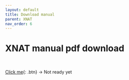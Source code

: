 ```yaml
---
layout: default
title: Download manual
parent: XNAT
nav_order: 6
---
```


# XNAT manual pdf download
<br/>	

[Click me](https://github.com/){: .btn}  -> Not ready yet
